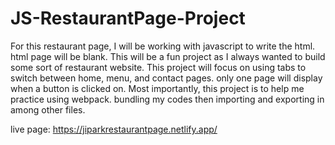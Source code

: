 # JS-RestaurantPage-Project


For this restaurant page, I will be working with javascript to write the html. html page will be blank. This will be a fun project as I always wanted to build some sort of restaurant website.  This project will focus on using tabs to switch between home, menu, and contact pages. only one page will display when a button is clicked on.  Most importantly, this project is to help me practice using webpack. bundling my codes then importing and exporting in among other files. 

live page: https://jiparkrestaurantpage.netlify.app/